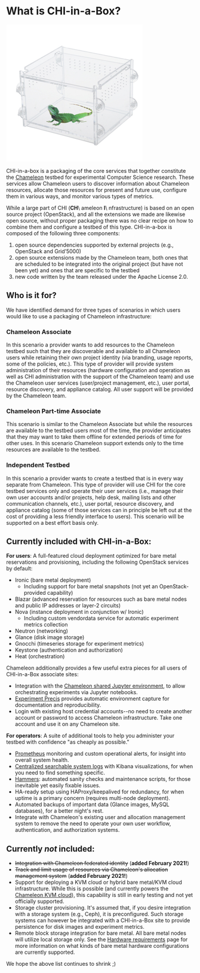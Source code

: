 # What is CHI-in-a-Box?

![](chi-in-a-box.png)

CHI-in-a-box is a packaging of the core services that together constitute the [Chameleon](https://www.chameleoncloud.org) testbed for experimental Computer Science research. These services allow Chameleon users to discover information about Chameleon resources, allocate those resources for present and future use, configure them in various ways, and monitor various types of metrics.

While a large part of CHI (**CH**\ ameleon **I**\ nfrastructure) is based on an open source project (OpenStack), and all the extensions we made are likewise open source, without proper packaging there was no clear recipe on how to combine them and configure a testbed of this type. CHI-in-a-box is composed of the following three components:

1. open source dependencies supported by external projects (e.g., OpenStack and Grid’5000)
2. open source extensions made by the Chameleon team, both ones that are scheduled to be integrated into the original project (but have not been yet) and ones that are specific to the testbed
3. new code written by the team released under the Apache License 2.0.

## Who is it for?

We have identified demand for three types of scenarios in which users would like to use a packaging of Chameleon infrastructure:

### **Chameleon Associate**

In this scenario a provider wants to add resources to the Chameleon testbed such that they are discoverable and available to all Chameleon users while retaining their own project identity (via branding, usage reports, some of the policies, etc.). This type of provider will provide system administration of their resources (hardware configuration and operation as well as CHI administration with the support of the Chameleon team) and use the Chameleon user services (user/project management, etc.), user portal, resource discovery, and appliance catalog. All user support will be provided by the Chameleon team.

### **Chameleon Part-time Associate**

This scenario is similar to the Chameleon Associate but while the resources are available to the testbed users most of the time, the provider anticipates that they may want to take them offline for extended periods of time for other uses. In this scenario Chameleon support extends only to the time resources are available to the testbed.

### **Independent Testbed**

In this scenario a provider wants to create a testbed that is in every way separate from Chameleon. This type of provider will use CHI for the core testbed services only and operate their user services (i.e., manage their own user accounts and/or projects, help desk, mailing lists and other communication channels, etc.), user portal, resource discovery, and appliance catalog (some of those services can in principle be left out at the cost of providing a less friendly interface to users). This scenario will be supported on a best effort basis only.

## Currently included with CHI-in-a-Box:

**For users**: A full-featured cloud deployment optimized for bare metal reservations and provisioning, including the following OpenStack services by default:

* Ironic (bare metal deployment)
  * Including support for bare metal snapshots (not yet an OpenStack-provided capability)
* Blazar (advanced reservation for resources such as bare metal nodes and public IP addresses or layer-2 circuits)
* Nova (instance deployment in conjunction w/ Ironic)
  * Including custom vendordata service for automatic experiment metrics collection
* Neutron (networking)
* Glance (disk image storage)
* Gnocchi (timeseries storage for experiment metrics)
* Keystone (authentication and authorization)
* Heat (orchestration)

Chameleon additionally provides a few useful extra pieces for all users of CHI-in-a-Box associate sites:

* Integration with the [Chameleon shared Jupyter environment](https://chameleoncloud.readthedocs.io/en/latest/technical/jupyter.html), to allow orchestrating experiments via Jupyter notebooks.
* [Experiment Precis](https://chameleoncloud.readthedocs.io/en/latest/technical/ep.html) provides automatic environment capture for documentation and reproducibility.
* Login with existing host credential accounts--no need to create another account or password to access Chameleon infrastructure. Take one account and use it on any Chameleon site.

**For operators**: A suite of additional tools to help you administer your testbed with confidence "as cheaply as possible."

* [Prometheus](https://prometheus.io) monitoring and custom operational alerts, for insight into overall system health.
* [Centralized searchable system logs](https://docs.openstack.org/kolla-ansible/latest/reference/logging-and-monitoring/central-logging-guide.html) with Kibana visualizations, for when you need to find something specific.
* [Hammers](https://github.com/chameleoncloud/hammers): automated sanity checks and maintenance scripts, for those inevitable yet easily fixable issues.
* HA-ready setup using HAProxy/keepalived for redundancy, for when uptime is a primary concern (requires multi-node deployment).
* Automated backups of important data (Glance images, MySQL databases), for a better night's rest.
* Integrate with Chameleon's existing user and allocation management system to remove the need to operate your own user workflow, authentication, and authorization systems.

## Currently _not_ included:

* ~~Integration with Chameleon federated identity~~ (**added February 2021!**)
* ~~Track and limit usage of resources via Chameleon's allocation management system~~ (**added February 2021!**)
* Support for deploying a KVM cloud or hybrid bare metal/KVM cloud infrastructure. While this is possible (and currently powers the [Chameleon KVM cloud](https://chameleoncloud.readthedocs.io/en/latest/technical/kvm.html)), this capability is still in early testing and not yet officially supported.
* Storage cluster provisioning. It's assumed that, if you desire integration with a storage system (e.g., Ceph), it is preconfigured. Such storage systems can however be integrated with a CHI-in-a-Box site to provide persistence for disk images and experiment metrics.
* Remote block storage integration for bare metal. All bare metal nodes will utilize local storage only. See the [Hardware requirements](https://github.com/ChameleonCloud/chi-in-a-box/wiki/Hardware-requirements) page for more information on what kinds of bare metal hardware configurations are currently supported.

We hope the above list continues to shrink ;)
